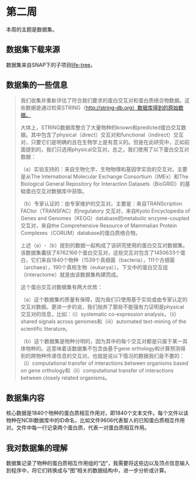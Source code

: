# 第二周

本周的主题是数据集。

## 数据集下载来源

数据集来自SNAP下的子项目[life-tree](http://snap.stanford.edu/tree-of-life/data.html)。

## 数据集的一些信息

> 我们收集并重新评估了符合我们要求的蛋白交互对和蛋白质络合物数据。这些数据是通过检索STRING（http://string-db.org）数据库得到的原始数据。
>
>
> 大体上，STRING数据库整合了大量物种的known和predicted蛋白交互数据。其中包含了physical（direct）交互对和functional（indirect）交互对，只要它们是明确的且在生物学上是有意义的。但是在此研究中，正如前面提到的，我们只选用physical交互对。总之，我们使用了以下蛋白交互对数据：
>
> （a）实验支持的：来自生物化学、生物物理和基因学实验的交互对。主要是从The International Molecular Exchange Consortium（IMEx）和The Biological General Repository for Interaction Datasets（BioGRID）的基础蛋白交互对数据库中获取。
>
> （b）专家认证的：由专家维护的交互对。主要是：来自TRANScription FACtor（TRANSFAC）的regulatory 交互对，来自Kyoto Encyclopedia of Genes and Genomes（KEGG）database的metabolic enzyme-coupled交互对，来自the Comprehensive Resource of Mammalian Protein Complexes（CORUM）database的蛋白质络合物。
>
> 上述（a）-（b）提到的数据一起构成了该研究使用的蛋白交互对数据集。该数据集囊括了8762166个蛋白交互对，这些交互对包含了1450633个蛋白，它们来自1840个物种（1539个真细菌（bacteria），111个古细菌（archaea），190个真核生物（eukarya））。下文中的蛋白交互组（interactome）就是由该数据集构建而成。
>
> 这个蛋白交互对数据集有两大优势：
>
> （a）这个数据集的质量有保障，因为我们只使用基于实验或由专家认定的交互对数据。更进一步的说，我们抛弃了那些不能强有力证明是physical 交互对的信息，比如：（i）systematic co-expression analysis，（ii）shared signals across genomes和（iii）automated text-mining of the scientific literature。
>
> （b）这个数据集是物种分明的，因为其中的每个交互对都是只属于某一具体物种的。这意味着该数据集不包含由基于gene orthology和计算预测得到的跨物种传递信息的交互对。也就是说以下情况的数据我们是不要的：（i）computational transfer of interactions between organisms based on gene orthology和（ii）computational transfer of interactions between closely related organisms。

## 数据集内容

核心数据是1840个物种的蛋白质相互作用对，即1840个文本文件。每个文件以该物种在NCBI数据库中的ID命名，比如文件9606代表智人的已知蛋白质相互作用对。文件中每一行记录两个蛋白质，代表一对蛋白质相互作用。

## 我对数据集的理解

数据集记录了物种的蛋白质相互作用组的“边”，我需要将这些边以及顶点信息输入到程序中，将它们转换成与“图”相关的数据结构中，进一步分析或计算。